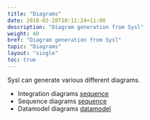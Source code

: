 ```yaml
---
title: "Diagrams"
date: 2018-02-28T10:11:24+11:00
description: "Diagram generation from Sysl"
weight: 40
bref: "Diagram generation from Sysl"
topic: "Diagrams"
layout: "single"
toc: true
---
```


Sysl can generate various different diagrams.

- Integration diagrams [sequence](/docs/commands/integrations)
- Sequence diagrams [sequence](/docs/commands/sd)
- Datamodel diagrams [datamodel](/docs/commands/datamodel)

